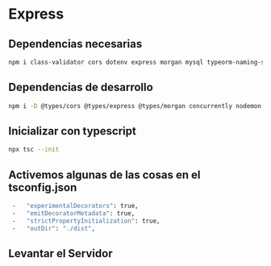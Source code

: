 # Express

## Dependencias necesarias

```bash
npm i class-validator cors dotenv express morgan mysql typeorm-naming-strategies typescript 
```

## Dependencias de desarrollo

```bash
npm i -D @types/cors @types/express @types/morgan concurrently nodemon @types/node ts-node
```

## Inicializar con typescript

```bash
npx tsc --init
```

## Activemos algunas de las cosas en el tsconfig.json

```bash
 -   "experimentalDecorators": true,
 -   "emitDecoratorMetadata": true,
 -   "strictPropertyInitialization": true,
 -   "outDir": "./dist",
```

## Levantar el Servidor
